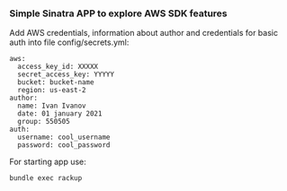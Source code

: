 ### Simple Sinatra APP to explore AWS SDK features

Add AWS credentials, information about author and credentials for basic auth into file config/secrets.yml:

```
aws:
  access_key_id: XXXXX
  secret_access_key: YYYYY
  bucket: bucket-name
  region: us-east-2
author:
  name: Ivan Ivanov
  date: 01 january 2021
  group: 550505
auth:
  username: cool_username
  password: cool_password
```

For starting app use:

`bundle exec rackup`
